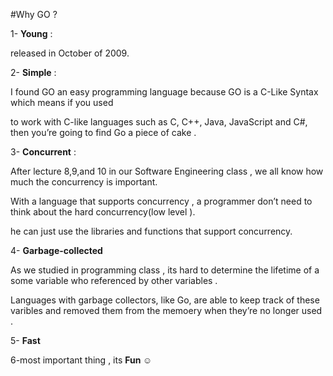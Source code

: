 
#Why GO ?

1-	**Young** : 

released in October of 2009. 


2-	**Simple** :

 I found GO an easy programming language because GO is a C-Like Syntax which means if you used 
 
 to work with C-like languages such as C, C++, Java, JavaScript and C#, then you’re going to find Go a piece of cake .
 
3-	**Concurrent** :

After lecture 8,9,and 10 in our Software Engineering class , we all know how much the concurrency is important. 

With a language that supports concurrency , a programmer don’t need to think about the hard concurrency(low level ).

he can just use the libraries and functions that support concurrency.

4-	**Garbage-collected** 

As we studied in programming class , its hard to determine the lifetime of a  some variable who referenced by other variables .

Languages with garbage collectors, like Go, are able to keep track of these varibles and removed them from the memoery when they’re no longer used .

5- **Fast** 

6-most important thing , its **Fun ☺** 

